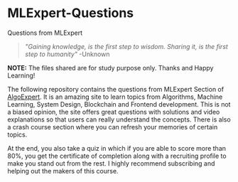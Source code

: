 # MLExpert-Questions
Questions from MLExpert

> *"Gaining knowledge, is the first step to wisdom. Sharing it, is the first step to humanity"* -Unknown

**NOTE:** The files shared are for study purpose only. Thanks and Happy Learning!

The following repository contains the questions from MLExpert Section of [AlgoExpert](https://www.algoexpert.io/product). It is an amazing site to learn topics from Algorithms, Machine Learning, System Design, Blockchain and Frontend development. This is not a biased opinion, the site offers great questions with solutions and video explanations so that users can really understand the concepts. There is also a crash course section where you can refresh your memories of certain topics.

At the end, you also take a quiz in which if you are able to score more than 80%, you get the certificate of completion along with a recruiting profile to make you stand out from the rest. I highly recommend subscribing and helping out the makers of this course.
